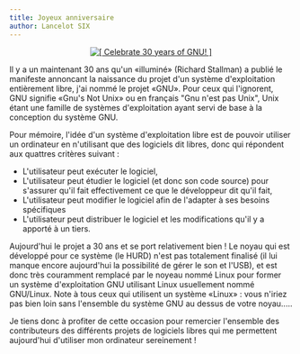 ```yaml
---
title: Joyeux anniversaire
author: Lancelot SIX
---
```

<center>
<a href="https://gnu.org/gnu30"><img src="https://static.fsf.org/nosvn/misc/GNU_30th_badge.png" alt="[ Celebrate 30 years of GNU! ]" /></a>
</center>

Il y a un maintenant 30 ans qu'un «illuminé» (Richard Stallman) a publié le manifeste annoncant la naissance du projet d'un système d'exploitation entièrement libre, j'ai nommé le projet «GNU». Pour ceux qui l'ignorent, GNU signifie «Gnu's Not Unix» ou en français "Gnu n'est pas Unix", Unix étant une famille de systèmes d'exploitation ayant servi de base à la conception du système GNU.

Pour mémoire, l'idée d'un système d'exploitation libre est de pouvoir utiliser un ordinateur en n'utilisant que des logiciels dit libres, donc qui répondent aux quattres critères suivant :

- L'utilisateur peut exécuter le logiciel,
- L'utilisateur peut étudier le logiciel (et donc son code source) pour s'assurer qu'il fait effectivement ce que le développeur dit qu'il fait,
- L'utilisateur peut modifier le logiciel afin de l'adapter à ses besoins spécifiques
- L'utilisateur peut distribuer le logiciel et les modifications qu'il y a apporté à un tiers.

Aujourd'hui le projet a 30 ans et se port relativement bien ! Le noyau qui est développé pour ce système (le HURD) n'est pas totalement finalisé (il lui manque encore aujourd'hui la possibilité de gérer le son et l'USB), et est donc très couramment remplacé par le noyeau nommé Linux pour former un système d'exploitation GNU utilisant Linux usuellement nommé GNU/Linux. Note à tous ceux qui utilisent un système «Linux» : vous n'iriez pas bien loin sans l'ensemble du système GNU au dessus de votre noyau.....

Je tiens donc à profiter de cette occasion pour remercier l'ensemble des contributeurs des différents projets de logiciels libres qui me permettent aujourd'hui d'utiliser mon ordinateur sereinement !
